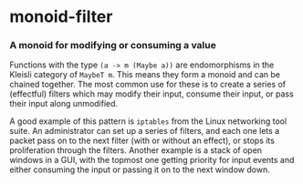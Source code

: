 # monoid-filter

### A monoid for modifying or consuming a value

Functions with the type `(a -> m (Maybe a))` are endomorphisms in the
Kleisli category of `MaybeT m`. This means they form a monoid and can be
chained together. The most common use for these is to create a series of
(effectful) filters which may modify their input, consume their input, or
pass their input along unmodified.

A good example of this pattern is `iptables` from the Linux networking tool
suite. An administrator can set up a series of filters, and each one lets a
packet pass on to the next filter (with or without an effect), or stops its
proliferation through the filters. Another example is a stack of open windows
in a GUI, with the topmost one getting priority for input events and either
consuming the input or passing it on to the next window down.
